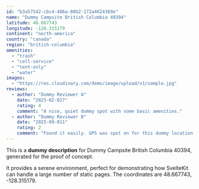 ```yaml
---
id: "b3a57542-cbc4-486a-80b2-172a4624369e"
name: "Dummy Campsite British Columbia 40394"
latitude: 48.667743
longitude: -128.315179
continent: "north-america"
country: "canada"
region: "british-columbia"
amenities:
  - "trash"
  - "cell-service"
  - "tent-only"
  - "water"
images:
  - "https://res.cloudinary.com/demo/image/upload/v1/sample.jpg"
reviews:
  - author: "Dummy Reviewer A"
    date: "2025-02-027"
    rating: 4
    comment: "A nice, quiet dummy spot with some basic amenities."
  - author: "Dummy Reviewer B"
    date: "2025-09-011"
    rating: 2
    comment: "Found it easily. GPS was spot on for this dummy location."
---
```


This is a **dummy description** for Dummy Campsite British Columbia 40394, generated for the proof of concept.

It provides a serene environment, perfect for demonstrating how SvelteKit can handle a large number of static pages. The coordinates are 48.667743, -128.315179.
